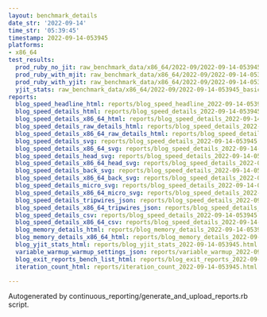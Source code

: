 ```yaml
---
layout: benchmark_details
date_str: '2022-09-14'
time_str: '05:39:45'
timestamp: 2022-09-14-053945
platforms:
- x86_64
test_results:
  prod_ruby_no_jit: raw_benchmark_data/x86_64/2022-09/2022-09-14-053945_basic_benchmark_prod_ruby_no_jit.json
  prod_ruby_with_mjit: raw_benchmark_data/x86_64/2022-09/2022-09-14-053945_basic_benchmark_prod_ruby_with_mjit.json
  prod_ruby_with_yjit: raw_benchmark_data/x86_64/2022-09/2022-09-14-053945_basic_benchmark_prod_ruby_with_yjit.json
  yjit_stats: raw_benchmark_data/x86_64/2022-09/2022-09-14-053945_basic_benchmark_yjit_stats.json
reports:
  blog_speed_headline_html: reports/blog_speed_headline_2022-09-14-053945.html
  blog_speed_details_html: reports/blog_speed_details_2022-09-14-053945.html
  blog_speed_details_x86_64_html: reports/blog_speed_details_2022-09-14-053945.x86_64.html
  blog_speed_details_raw_details_html: reports/blog_speed_details_2022-09-14-053945.raw_details.html
  blog_speed_details_x86_64_raw_details_html: reports/blog_speed_details_2022-09-14-053945.x86_64.raw_details.html
  blog_speed_details_svg: reports/blog_speed_details_2022-09-14-053945.svg
  blog_speed_details_x86_64_svg: reports/blog_speed_details_2022-09-14-053945.x86_64.svg
  blog_speed_details_head_svg: reports/blog_speed_details_2022-09-14-053945.head.svg
  blog_speed_details_x86_64_head_svg: reports/blog_speed_details_2022-09-14-053945.x86_64.head.svg
  blog_speed_details_back_svg: reports/blog_speed_details_2022-09-14-053945.back.svg
  blog_speed_details_x86_64_back_svg: reports/blog_speed_details_2022-09-14-053945.x86_64.back.svg
  blog_speed_details_micro_svg: reports/blog_speed_details_2022-09-14-053945.micro.svg
  blog_speed_details_x86_64_micro_svg: reports/blog_speed_details_2022-09-14-053945.x86_64.micro.svg
  blog_speed_details_tripwires_json: reports/blog_speed_details_2022-09-14-053945.tripwires.json
  blog_speed_details_x86_64_tripwires_json: reports/blog_speed_details_2022-09-14-053945.x86_64.tripwires.json
  blog_speed_details_csv: reports/blog_speed_details_2022-09-14-053945.csv
  blog_speed_details_x86_64_csv: reports/blog_speed_details_2022-09-14-053945.x86_64.csv
  blog_memory_details_html: reports/blog_memory_details_2022-09-14-053945.html
  blog_memory_details_x86_64_html: reports/blog_memory_details_2022-09-14-053945.x86_64.html
  blog_yjit_stats_html: reports/blog_yjit_stats_2022-09-14-053945.html
  variable_warmup_warmup_settings_json: reports/variable_warmup_2022-09-14-053945.warmup_settings.json
  blog_exit_reports_bench_list_html: reports/blog_exit_reports_2022-09-14-053945.bench_list.html
  iteration_count_html: reports/iteration_count_2022-09-14-053945.html

---
```

Autogenerated by continuous_reporting/generate_and_upload_reports.rb script.
